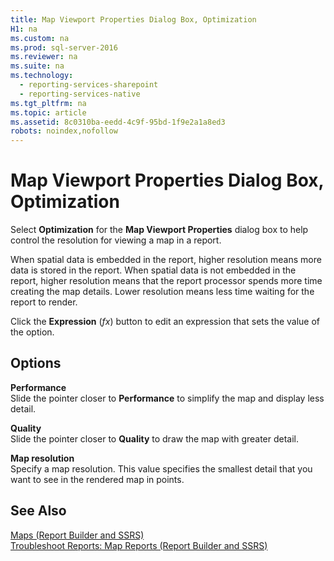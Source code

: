 ```yaml
---
title: Map Viewport Properties Dialog Box, Optimization
H1: na
ms.custom: na
ms.prod: sql-server-2016
ms.reviewer: na
ms.suite: na
ms.technology: 
  - reporting-services-sharepoint
  - reporting-services-native
ms.tgt_pltfrm: na
ms.topic: article
ms.assetid: 8c0310ba-eedd-4c9f-95bd-1f9e2a1a8ed3
robots: noindex,nofollow
---
```

# Map Viewport Properties Dialog Box, Optimization
  Select **Optimization** for the **Map Viewport Properties** dialog box to help control the resolution for viewing a map in a report.  
  
 When spatial data is embedded in the report, higher resolution means more data is stored in the report. When spatial data is not embedded in the report, higher resolution means that the report processor spends more time creating the map details. Lower resolution means less time waiting for the report to render.  
  
 Click the **Expression** (*fx*) button to edit an expression that sets the value of the option.  
  
## Options  
 **Performance**  
 Slide the pointer closer to **Performance** to simplify the map and display less detail.  
  
 **Quality**  
 Slide the pointer closer to **Quality** to draw the map with greater detail.  
  
 **Map resolution**  
 Specify a map resolution. This value specifies the smallest detail that you want to see in the rendered map in points.  
  
## See Also  
 [Maps &#40;Report Builder and SSRS&#41;](../../Topics/TopicNameNotContainA/Maps--Report-Builder-and-SSRS-.md)   
 [Troubleshoot Reports: Map Reports &#40;Report Builder and SSRS&#41;](../Topic/Troubleshoot%20Reports:%20Map%20Reports%20\(Report%20Builder%20and%20SSRS\).md)  
  
  